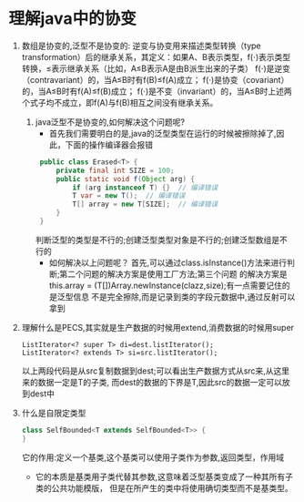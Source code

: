 # 理解java中的协变

1. 数组是协变的,泛型不是协变的:
   逆变与协变用来描述类型转换（type transformation）后的继承关系，其定义：如果A、B表示类型，f(⋅)表示类型转换，≤表示继承关系（比如，A≤B表示A是由B派生出来的子类）
   f(⋅)是逆变（contravariant）的，当A≤B时有f(B)≤f(A)成立；
   f(⋅)是协变（covariant）的，当A≤B时有f(A)≤f(B)成立；
   f(⋅)是不变（invariant）的，当A≤B时上述两个式子均不成立，即f(A)与f(B)相互之间没有继承关系。

   1. java泛型不是协变的,如何解决这个问题呢?
       - 首先我们需要明白的是,java的泛型类型在运行的时候被擦除掉了,因此，下面的操作编译器会报错
      ```java
       public class Erased<T> {
           private final int SIZE = 100;
           public static void f(Object arg) {
               if (arg instanceof T) {}  // 编译错误
               T var = new T();  // 编译错误
               T[] array = new T[SIZE];  // 编译错误
           }
       }
      ```
      判断泛型的类型是不行的;创建泛型类型对象是不行的;创建泛型数组是不行的
      - 如何解决以上问题呢？
      首先,可以通过class.isInstance()方法来进行判断;第二个问题的解决方案是使用工厂方法;第三个问题
      的解决方案是this.array = (T[])Array.newInstance(clazz,size);有一点需要记住的是泛型信息
      不是完全擦除,而是记录到类的字段元数据中,通过反射可以拿到
2. 理解什么是PECS,其实就是生产数据的时候用extend,消费数据的时候用super
   ```
   ListIterator<? super T> di=dest.listIterator();
   ListIterator<? extends T> si=src.listIterator();
   ```
   以上两段代码是从src复制数据到dest;可以看出生产数据方式从src来,从这里来的数据一定是T的子类,
   而dest的数据的下界是T,因此src的数据一定可以放到dest中
3. 什么是自限定类型
   ```java
   class SelfBounded<T extends SelfBounded<T>> { 
   }
   ```
   它的作用:定义一个基类,这个基类可以使用子类作为参数,返回类型，作用域
   - 它的本质是基类用子类代替其参数,这意味着泛型基类变成了一种其所有子类的公共功能模版，
   但是在所产生的类中将使用确切类型而不是基类型。